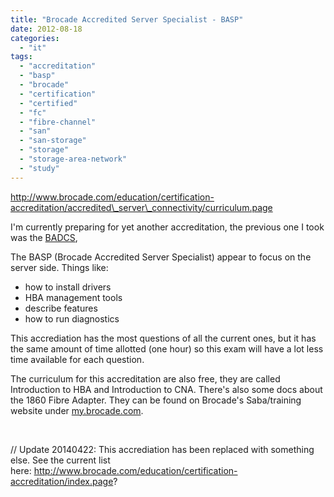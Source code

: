 ```yaml
---
title: "Brocade Accredited Server Specialist - BASP"
date: 2012-08-18
categories: 
  - "it"
tags: 
  - "accreditation"
  - "basp"
  - "brocade"
  - "certification"
  - "certified"
  - "fc"
  - "fibre-channel"
  - "san"
  - "san-storage"
  - "storage"
  - "storage-area-network"
  - "study"
---
```


http://www.brocade.com/education/certification-accreditation/accredited\_server\_connectivity/curriculum.page

I'm currently preparing for yet another accreditation, the previous one I took was the [BADCS](http://www.guldmyr.com/blog/brocade-accredited-data-center-specialist-badcs/ "Brocade Accredited Data Center Specialist – BADCS"),

The BASP (Brocade Accredited Server Specialist) appear to focus on the server side. Things like:

- how to install drivers
- HBA management tools
- describe features
- how to run diagnostics

This accrediation has the most questions of all the current ones, but it has the same amount of time allotted (one hour) so this exam will have a lot less time available for each question.

The curriculum for this accreditation are also free, they are called Introduction to HBA and Introduction to CNA. There's also some docs about the 1860 Fibre Adapter. They can be found on Brocade's Saba/training website under [my.brocade.com](http://my.brocade.com "my.brocade.com").

 

// Update 20140422: This accrediation has been replaced with something else. See the current list here: http://www.brocade.com/education/certification-accreditation/index.page?
